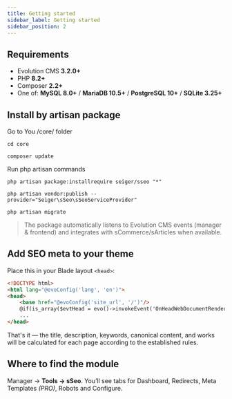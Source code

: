 ```yaml
---
title: Getting started
sidebar_label: Getting started
sidebar_position: 2
---
```


## Requirements
- Evolution CMS **3.2.0+**
- PHP **8.2+**
- Composer **2.2+**
- One of: **MySQL 8.0+** / **MariaDB 10.5+** / **PostgreSQL 10+** / **SQLite 3.25+**

## Install by artisan package

Go to You /core/ folder

```console
cd core
```

```console
composer update
```

Run php artisan commands

```console
php artisan package:installrequire seiger/sseo "*"
```

```console
php artisan vendor:publish --provider="Seiger\sSeo\sSeoServiceProvider"
```

```console
php artisan migrate
```

> The package automatically listens to Evolution CMS events (manager & frontend) and integrates with sCommerce/sArticles when available.

## Add SEO meta to your theme

Place this in your Blade layout `<head>`:

```html
<!DOCTYPE html>
<html lang="@evoConfig('lang', 'en')">
<head>
    <base href="@evoConfig('site_url', '/')"/>
    @if(is_array($evtHead = evo()->invokeEvent('OnHeadWebDocumentRender'))){!!implode('', $evtHead)!!}@endif
    ...
</head>
```

That's it — the title, description, keywords, canonical content, and works will be calculated for each page according to the established rules.

## Where to find the module
Manager → **Tools → sSeo**. You’ll see tabs for Dashboard, Redirects, Meta Templates _(PRO)_, Robots and Configure.
